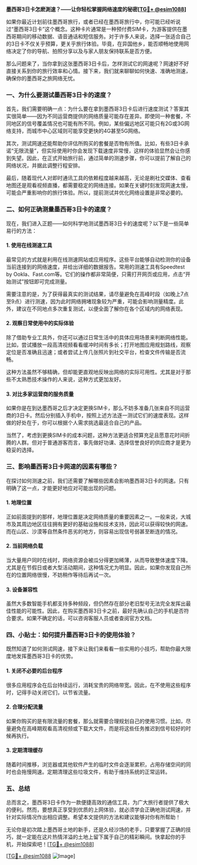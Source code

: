 **墨西哥3日卡怎麽測速？——让你轻松掌握网络速度的秘密[[TG💪+ @esim1088](https://t.me/s/esim1088)]**

如果你最近计划前往墨西哥旅行，或者已经在墨西哥旅行中，你可能已经听说过“墨西哥3日卡”这个概念。这种卡片通常是一种预付费SIM卡，为游客提供在墨西哥期间的移动数据、语音通话和短信服务。对于许多人来说，选择一张适合自己的3日卡不仅关乎预算，更关乎旅行体验。毕竟，在异国他乡，能否顺畅地使用网络决定了你的导航、拍照分享以及与家人朋友保持联系是否方便。

那么问题来了，当你拿到这张墨西哥3日卡后，怎样测试它的网速呢？网速好不好直接关系到你的旅行效率和心情。接下来，我们就来聊聊如何快速、准确地测速，确保你的墨西哥之旅网络无忧。

### 一、为什么要测试墨西哥3日卡的速度？

首先，我们需要明确一点：为什么要在拿到墨西哥3日卡后进行速度测试？答案其实很简单——因为不同运营商提供的网络质量可能存在差异。即使同一种套餐，不同地区的信号覆盖情况也可能有所不同。例如，某些偏远地区可能只有2G或3G网络支持，而城市中心区域则可能享受更快的4G甚至5G网络。

其次，测试网速还能帮助你评估所购买的套餐是否物有所值。比如，有些3日卡承诺“无限流量”，但实际使用时你会发现下载速度非常慢，这样的体验显然会让你感到失望。因此，在正式开始旅行前，通过简单的测速步骤，你可以提前了解自己的网络状况，并据此调整行程安排。

最后，随着现代人对即时通讯工具的依赖程度越来越高，无论是刷社交媒体、查看地图还是观看视频直播，都需要稳定的网络连接。如果在关键时刻发现网速太慢，可能会严重影响你的旅行体验。所以，提前测试并优化网络设置是非常必要的。

### 二、如何正确测量墨西哥3日卡的速度？

现在，我们进入正题——如何科学地测试墨西哥3日卡的速度呢？以下是一些简单易行的方法：

#### 1. 使用在线测速工具

最常见的方式就是利用在线测速网站或应用程序。这些平台能够自动检测你的设备当前连接到的网络速度，并给出详细的数据报告。常用的测速工具有Speedtest by Ookla、Fast.com等。它们的操作都非常简便，只需打开网页或应用，点击“开始测试”按钮即可完成测量。

需要注意的是，为了获得最真实的测试结果，请尽量避免在高峰时段（如晚上7点至9点）进行测速，因为此时网络拥堵现象较为严重，可能会影响测量精度。此外，建议在不同地点多次重复测试，以便全面了解你在各个区域内的网络表现。

#### 2. 观察日常使用中的实际体验

除了借助专业工具外，你还可以通过日常生活中的具体应用场景来判断网络性能。比如，尝试播放一段高清视频看看缓冲时间有多长；打开地图应用规划路线，观察定位是否准确且迅速；或者尝试上传几张照片到社交平台，检查文件传输是否流畅。

这种方法虽然不够精确，但却能更直观地反映出网络的实际可用性。尤其是对于那些不太熟悉技术操作的人来说，这种方式更加友好。

#### 3. 对比多家运营商的服务质量

如果你是在到达墨西哥之后才决定更换SIM卡，那么不妨多准备几张来自不同运营商的3日卡。然后分别插入手机中，按照上述方法逐一测试它们的速度表现。这样做的好处在于，你可以根据个人需求挑选最适合自己的产品。

当然了，考虑到更换SIM卡的成本问题，这种方法更适合预算充足且愿意花时间折腾的人群。但对于普通游客而言，事先做好功课、选择信誉良好的供应商才是更为稳妥的选择。

### 三、影响墨西哥3日卡网速的因素有哪些？

在探讨如何测速之前，我们还需要了解哪些因素会影响墨西哥3日卡的网速。只有明确了这一点，才能更好地应对可能出现的问题。

#### 1. 地理位置

正如前面提到的那样，地理位置是决定网络质量的重要因素之一。一般来说，大城市及其周边地区往往拥有更好的基础设施和技术支持，因此可以获得较快的网速。而在山区、沙漠等自然条件恶劣的地方，则容易出现信号弱甚至断连的情况。

#### 2. 当前网络负载

当大量用户同时在线时，网络资源会被瓜分得更加稀薄，从而导致整体速度下降。尤其是在节假日或者大型活动期间，这种情况尤为明显。因此，如果你发现自己所在的位置网络很慢，不妨稍作等待后再试一次。

#### 3. 设备兼容性

虽然大多数智能手机都支持多种频段，但仍然存在部分老旧型号无法完全发挥出最佳性能的可能性。因此，在购买墨西哥3日卡之前，最好先确认自己的手机是否符合要求。如果不确定的话，可以咨询客服人员或者查阅官方文档。

### 四、小贴士：如何提升墨西哥3日卡的使用体验？

既然知道了如何测试网速，接下来让我们来看看一些实用的小技巧，帮助你最大限度地发挥墨西哥3日卡的优势。

#### 1. 关闭不必要的后台程序

很多应用程序会在后台持续运行，消耗宝贵的网络带宽。因此，在不使用这些程序时，记得手动关闭它们，以节省流量。

#### 2. 合理分配流量

如果你购买的是有限流量的套餐，那么就需要合理规划自己的使用习惯。比如，尽量避免在高峰期观看高清视频或下载大文件，而是将这些任务推迟到信号较好的时候再执行。

#### 3. 定期清理缓存

随着时间推移，浏览器或其他软件产生的临时文件会逐渐累积，占用存储空间的同时也会拖慢网速。定期清理这些垃圾文件，有助于维持系统的正常运转。

### 五、总结

总而言之，墨西哥3日卡作为一款便捷高效的通信工具，为广大旅行者提供了极大的便利。然而，要想真正享受到优质的上网体验，就必须学会正确地测试网速，并针对实际情况作出相应调整。希望本文提供的方法和建议能够对你有所帮助！

无论你是初次踏上墨西哥土地的新手，还是久经沙场的老手，只要掌握了正确的技巧，就一定能在这片热情洋溢的土地上留下属于自己的精彩瞬间。快拿起你的手机，开始探索吧！[[TG💪+ @esim1088](https://t.me/s/esim1088)] 

[[TG💪+ @esim1088](https://t.me/s/esim1088) ![Image](https://i.postimg.cc/4NQfJmqS/Snipaste-2025-05-13-00-14-12.png)]